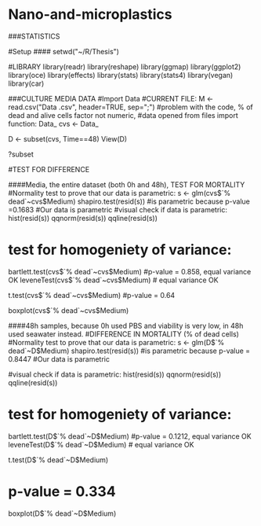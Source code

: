 # Nano-and-microplastics
###STATISTICS

#Setup ####
setwd("~/R/Thesis")

#LIBRARY 
library(readr)
library(reshape)
library(ggmap)
library(ggplot2)
library(oce)
library(effects)
library(stats)
library(stats4)
library(vegan)
library(car)

###CULTURE MEDIA DATA 
#Import Data
#CURRENT FILE:
M <- read.csv("Data .csv", header=TRUE, sep=";") 
#problem with the code, % of dead and alive cells factor not numeric, 
#data opened from files import function: Data_
cvs <- Data_


D <- subset(cvs, Time==48)
View(D)

?subset


#TEST FOR DIFFERENCE 

####Media, the entire dataset (both 0h and 48h), TEST FOR MORTALITY 
#Normality test to prove that our data is parametric: 
s <- glm(cvs$`% dead`~cvs$Medium)
shapiro.test(resid(s)) #is parametric because p-value =0.1683
                        #Our data is parametric
#visual check if data is parametric: 
hist(resid(s))
qqnorm(resid(s))
qqline(resid(s))
# test for homogeniety of variance:
bartlett.test(cvs$`% dead`~cvs$Medium) #p-value = 0.858, equal variance OK
leveneTest(cvs$`% dead`~cvs$Medium) # equal variance OK


t.test(cvs$`% dead`~cvs$Medium)
#p-value = 0.64

boxplot(cvs$`% dead`~cvs$Medium)

####48h samples, because 0h used PBS and viability is very low, in 48h used seawater instead.
#DIFFERENCE IN MORTALITY (% of dead cells)
#Normality test to prove that our data is parametric: 
s <- glm(D$`% dead`~D$Medium)
shapiro.test(resid(s)) #is parametric because p-value = 0.8447
#Our data is parametric

#visual check if data is parametric: 
hist(resid(s))
qqnorm(resid(s))
qqline(resid(s))
# test for homogeniety of variance:
bartlett.test(D$`% dead`~D$Medium) #p-value = 0.1212, equal variance OK
leveneTest(D$`% dead`~D$Medium) # equal variance OK

t.test(D$`% dead`~D$Medium)
# p-value = 0.334
boxplot(D$`% dead`~D$Medium)

